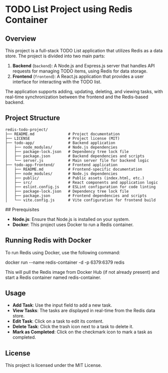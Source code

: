 # TODO List Project using Redis Container

## Overview

This project is a full-stack TODO List application that utilizes Redis as a data store. The project is divided into two main parts:

1. **Backend** (`backend`): A Node.js and Express.js server that handles API requests for managing TODO items, using Redis for data storage.
2. **Frontend** (`frontend`): A React.js application that provides a user interface for interacting with the TODO list.

The application supports adding, updating, deleting, and viewing tasks, with real-time synchronization between the frontend and the Redis-based backend.

## Project Structure
```
redis-todo-project/
├── README.md               # Project documentation
├── LICENSE                 # Project license (MIT)
├── todo-app/               # Backend application
│   ├── node_modules/       # Node.js dependencies
│   ├── package-lock.json   # Dependency tree lock file
│   ├── package.json        # Backend dependencies and scripts
│   └── server.js           # Main server file for backend logic
├── todo-app-frontend/      # Frontend application
│   ├── README.md           # Frontend-specific documentation
│   ├── node_modules/       # Node.js dependencies
│   ├── public/             # Public assets (index.html, etc.)
│   ├── src/                # React components and application logic
│   ├── eslint.config.js    # ESLint configuration for code linting
│   ├── package-lock.json   # Dependency tree lock file
│   ├── package.json        # Frontend dependencies and scripts
│   └── vite.config.js      # Vite configuration for frontend build
```




## Prerequisites
- **Node.js**: Ensure that Node.js is installed on your system.
- **Docker**: This project uses Docker to run a Redis container.

## Running Redis with Docker
To run Redis using Docker, use the following command:

docker run --name redis-container -d -p 6379:6379 redis

This will pull the Redis image from Docker Hub (if not already present) and start a Redis container named redis-container.

## Usage
- **Add Task**: Use the input field to add a new task.
- **View Tasks**: The tasks are displayed in real-time from the Redis data store.
- **Edit Task**: Click on a task to edit its content.
- **Delete Task**: Click the trash icon next to a task to delete it.
- **Mark as Completed**: Click on the checkmark icon to mark a task as completed.


## License
This project is licensed under the MIT License.

